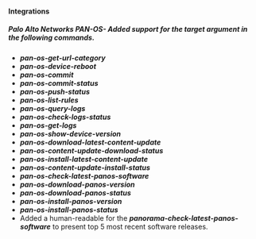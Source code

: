 
#### Integrations
##### Palo Alto Networks PAN-OS- Added support for the *target* argument in the following commands.  
  - ***pan-os-get-url-category***
  - ***pan-os-device-reboot***
  - ***pan-os-commit***
  - ***pan-os-commit-status***
  - ***pan-os-push-status***
  - ***pan-os-list-rules***
  - ***pan-os-query-logs***
  - ***pan-os-check-logs-status***
  - ***pan-os-get-logs***
  - ***pan-os-show-device-version***
  - ***pan-os-download-latest-content-update***
  - ***pan-os-content-update-download-status***
  - ***pan-os-install-latest-content-update***
  - ***pan-os-content-update-install-status***
  - ***pan-os-check-latest-panos-software***
  - ***pan-os-download-panos-version***
  - ***pan-os-download-panos-status***
  - ***pan-os-install-panos-version***
  - ***pan-os-install-panos-status***
- Added a human-readable for the ***panorama-check-latest-panos-software*** to present top 5 most recent software releases.